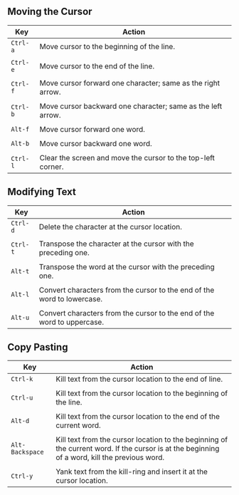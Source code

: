 ## Moving the Cursor

| Key       | Action                                                       |
|-----------|--------------------------------------------------------------|
| `Ctrl-a`  | Move cursor to the beginning of the line.                    |
|           |                                                              |
| `Ctrl-e`  | Move cursor to the end of the line.                          |
|           |                                                              |
| `Ctrl-f`  | Move cursor forward one character; same as the right arrow. |
|           |                                                              |
| `Ctrl-b`  | Move cursor backward one character; same as the left arrow.  |
|           |                                                              |
| `Alt-f`   | Move cursor forward one word.                                |
|           |                                                              |
| `Alt-b`   | Move cursor backward one word.                               |
|           |                                                              |
| `Ctrl-l`  | Clear the screen and move the cursor to the top-left corner. |

## Modifying Text

| Key       | Action                                                       |
|-----------|--------------------------------------------------------------|
| `Ctrl-d`  | Delete the character at the cursor location.                 |
|           |                                                              |
| `Ctrl-t`  | Transpose the character at the cursor with the preceding one.|
|           |                                                              |
| `Alt-t`   | Transpose the word at the cursor with the preceding one.     |
|           |                                                              |
| `Alt-l`   | Convert characters from the cursor to the end of the word to lowercase.|
|           |                                                              |
| `Alt-u`   | Convert characters from the cursor to the end of the word to uppercase. |

## Copy Pasting

| Key             | Action                                                       |
|-----------------|--------------------------------------------------------------|
| `Ctrl-k`        | Kill text from the cursor location to the end of line.       |
|                 |                                                              |
| `Ctrl-u`        | Kill text from the cursor location to the beginning of the line.|
|                 |                                                              |
| `Alt-d`         | Kill text from the cursor location to the end of the current word.|
|                 |                                                              |
| `Alt-Backspace` | Kill text from the cursor location to the beginning of the current word. If the cursor is at the beginning of a word, kill the previous word.|
|                 |                                                              |
| `Ctrl-y`        | Yank text from the kill-ring and insert it at the cursor location. |
